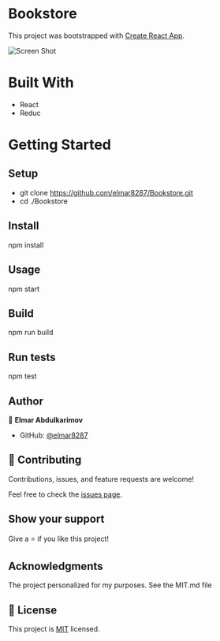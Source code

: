 # Bookstore

This project was bootstrapped with [Create React App](https://github.com/facebook/create-react-app).

![Screen Shot]()

# Built With
- React
- Reduc

# Getting Started

## Setup
- git clone https://github.com/elmar8287/Bookstore.git
- cd ./Bookstore

## Install
npm install

## Usage
npm start

## Build
npm run build

## Run tests
npm test

## Author

👤 **Elmar Abdulkarimov**

- GitHub: [@elmar8287](https://github.com/elmar8287)


## 🤝 Contributing

Contributions, issues, and feature requests are welcome!

Feel free to check the [issues page](../../issues/).

## Show your support

Give a ⭐️ if you like this project!

## Acknowledgments

The project personalized for my  purposes. See the MIT.md file

## 📝 License

This project is [MIT](./MIT.md) licensed.